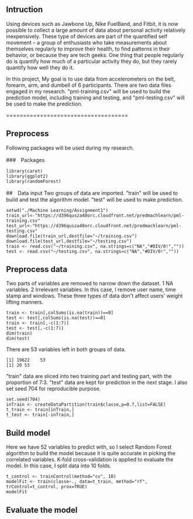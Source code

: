 ## Intruction

Using devices such as Jawbone Up, Nike FuelBand, and Fitbit, it is now possible to collect a large amount of data about personal activity relatively inexpensively. These type of devices are part of the quantified self movement – a group of enthusiasts who take measurements about themselves regularly to improve their health, to find patterns in their behavior, or because they are tech geeks. One thing that people regularly do is quantify how much of a particular activity they do, but they rarely quantify how well they do it. 

In this project, My goal is to use data from accelerometers on the belt, forearm, arm, and dumbell of 6 participants. There are two data files engaged in my research. "pml-training.csv" will be used to build the prediction model, including training and testing, and "pml-testing.csv" will be used to make the prediction.

====================================

## Preprocess

Following packages will be used during my research.

###　Packages
```{r, cache = T}
library(caret)
library(ggplot2)
library(randomForest)
```

##　Data input
Two groups of data are imported.
"train" will be used to build and test the algorithm model.
"test" will be used to make prediction.
```{r, cache = T}
setwd("./Machine Learning/Assignment1")
train_url<-"https://d396qusza40orc.cloudfront.net/predmachlearn/pml-training.csv"
test_url<-"https://d396qusza40orc.cloudfront.net/predmachlearn/pml-testing.csv"
download.file(train_url,destfile="~/training.csv")
download.file(test_url,destfile="~/testing.csv")
train <- read.csv("~/training.csv", na.strings=c("NA","#DIV/0!",""))
test <- read.csv("~/testing.csv", na.strings=c("NA","#DIV/0!",""))
```

## Preprocess data
Two parts of variables are removed to narrow down the dataset.
1 NA variables.
2 Irrelevant variables. In this case, I remove user name, time stamp and windows. These three types of data don't affect users' weight lifting manners.

```{r, cache = T}
train <- train[,colSums(is.na(train))==0]
test <- test[,colSums(is.na(test))==0]
train <- train[,-c(1:7)]
test <- test[,-c(1:7)]
dim(train)
dim(test)
```

There are 53 variables left in both groups of data.

```{r, cache = T}
[1] 19622    53
[1] 20 53
```

"train" data are sliced into two training part and testing part, with the proportion of 7:3. "test" data are kept for prediction in the next stage.
I also set seed 704 for reproducible purpose.

```{r, cache = T}
set.seed(704)
inTrain <- createDataPartition(train$classe,p=0.7,list=FALSE)
t_train <- train[inTrain,]
t_test <- train[-inTrain,]
```

## Build model
Here we have 52 variables to predict with, so I select Random Forest algorithm to build the model because it is quite accurate in picking the correlated variables.
K-fold cross-validation is applied to evaluate the model. In this case, I split data into 10 folds.
```{r, cache = T}
t_control <- trainControl(method="cv", 10)
modelFit <- train(classe~., data=t_train, method="rf", trControl=t_control, prox=TRUE)
modelFit
```

## Evaluate the model
```

```
